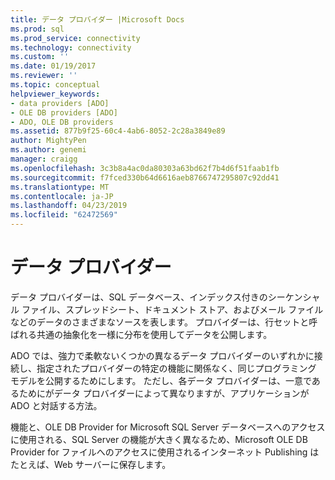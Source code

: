 ```yaml
---
title: データ プロバイダー |Microsoft Docs
ms.prod: sql
ms.prod_service: connectivity
ms.technology: connectivity
ms.custom: ''
ms.date: 01/19/2017
ms.reviewer: ''
ms.topic: conceptual
helpviewer_keywords:
- data providers [ADO]
- OLE DB providers [ADO]
- ADO, OLE DB providers
ms.assetid: 877b9f25-60c4-4ab6-8052-2c28a3849e89
author: MightyPen
ms.author: genemi
manager: craigg
ms.openlocfilehash: 3c3b8a4ac0da80303a63bd62f7b4d6f51faab1fb
ms.sourcegitcommit: f7fced330b64d6616aeb8766747295807c92dd41
ms.translationtype: MT
ms.contentlocale: ja-JP
ms.lasthandoff: 04/23/2019
ms.locfileid: "62472569"
---
```

# <a name="data-providers"></a>データ プロバイダー
データ プロバイダーは、SQL データベース、インデックス付きのシーケンシャル ファイル、スプレッドシート、ドキュメント ストア、およびメール ファイルなどのデータのさまざまなソースを表します。 プロバイダーは、行セットと呼ばれる共通の抽象化を一様に分布を使用してデータを公開します。  
  
 ADO では、強力で柔軟ないくつかの異なるデータ プロバイダーのいずれかに接続し、指定されたプロバイダーの特定の機能に関係なく、同じプログラミング モデルを公開するためにします。 ただし、各データ プロバイダーは、一意であるためにがデータ プロバイダーによって異なりますが、アプリケーションが ADO と対話する方法。  
  
 機能と、OLE DB Provider for Microsoft SQL Server データベースへのアクセスに使用される、SQL Server の機能が大きく異なるため、Microsoft OLE DB Provider for ファイルへのアクセスに使用されるインターネット Publishing はたとえば、Web サーバーに保存します。
